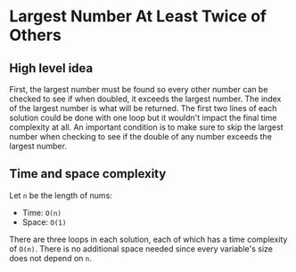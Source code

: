 # Largest Number At Least Twice of Others

## High level idea

First, the largest number must be found so every other number can be checked to see if when doubled, it exceeds the largest number. The index of the largest number is what will be returned. The first two lines of each solution could be done with one loop but it wouldn't impact the final time complexity at all. An important condition is to make sure to skip the largest number when checking to see if the double of any number exceeds the largest number.

## Time and space complexity

Let `n` be the length of nums:

- Time: `O(n)` <br>
- Space: `O(1)` <br>

There are three loops in each solution, each of which has a time complexity of `O(n)`. There is no additional space needed since every variable's size does not depend on `n`.

